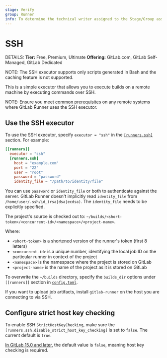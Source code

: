 ```yaml
---
stage: Verify
group: Runner
info: To determine the technical writer assigned to the Stage/Group associated with this page, see https://handbook.gitlab.com/handbook/product/ux/technical-writing/#assignments
---
```


# SSH

DETAILS:
**Tier:** Free, Premium, Ultimate
**Offering:** GitLab.com, GitLab Self-Managed, GitLab Dedicated

NOTE:
The SSH executor supports only scripts generated in Bash and the caching feature
is not supported.

This is a simple executor that allows you to execute builds on a remote machine
by executing commands over SSH.

NOTE:
Ensure you meet [common prerequisites](index.md#prerequisites-for-non-docker-executors)
on any remote systems where GitLab Runner uses the SSH executor.

## Use the SSH executor

To use the SSH executor, specify `executor = "ssh"` in the
[`[runners.ssh]`](../configuration/advanced-configuration.md#the-runnersssh-section) section. For example:

```toml
[[runners]]
  executor = "ssh"
  [runners.ssh]
    host = "example.com"
    port = "22"
    user = "root"
    password = "password"
    identity_file = "/path/to/identity/file"
```

You can use `password` or `identity_file` or both to authenticate against the
server. GitLab Runner doesn't implicitly read `identity_file` from
`/home/user/.ssh/id_(rsa|dsa|ecdsa)`. The `identity_file` needs to be
explicitly specified.

The project's source is checked out to:
`~/builds/<short-token>/<concurrent-id>/<namespace>/<project-name>`.

Where:

- `<short-token>` is a shortened version of the runner's token (first 8 letters)
- `<concurrent-id>` is a unique number, identifying the local job ID on the
  particular runner in context of the project
- `<namespace>` is the namespace where the project is stored on GitLab
- `<project-name>` is the name of the project as it is stored on GitLab

To overwrite the `~/builds` directory, specify the `builds_dir` options under
`[[runners]]` section in [`config.toml`](../configuration/advanced-configuration.md).

If you want to upload job artifacts, install `gitlab-runner` on the host you are
connecting to via SSH.

## Configure strict host key checking

To enable SSH `StrictHostKeyChecking`, make sure the `[runners.ssh.disable_strict_host_key_checking]` is set
to `false`. The current default is `true`.

[In GitLab 15.0 and later](https://gitlab.com/gitlab-org/gitlab-runner/-/issues/28192),
the default value is `false`, meaning host key checking is required.
